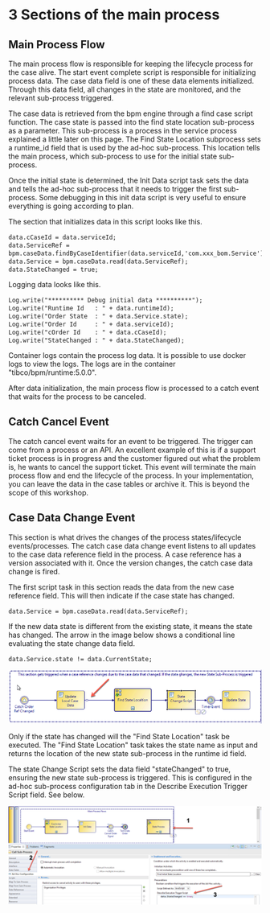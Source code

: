# 3 Sections of the main process
## Main Process Flow
 The main process flow is responsible for keeping the lifecycle process for the case alive. The start event complete script is responsible for initializing process data. The case data field is one of these data elements initialized. Through this data field, all changes in the state are monitored, and the relevant sub-process triggered.
 
The case data is retrieved from the bpm engine through a find case script function. The case state is passed into the find state location sub-process as a parameter. This sub-process is a process in the service process explained a little later on this page.  The Find State Location subprocess sets a runtime_id field that is used by the ad-hoc sub-process. This location tells the main process, which sub-process to use for the initial state sub-process. 

 Once the initial state is determined, the Init Data script task sets the data and tells the ad-hoc sub-process that it needs to trigger the first sub-process. Some debugging in this init data script is very useful to ensure everything is going according to plan.


 The section that initializes data in this script looks like this.

    data.cCaseId = data.serviceId;
    data.ServiceRef = bpm.caseData.findByCaseIdentifier(data.serviceId,'com.xxx_bom.Service');
    data.Service = bpm.caseData.read(data.ServiceRef);
    data.StateChanged = true;

Logging data looks like this.

    Log.write("********** Debug initial data **********");
    Log.write("Runtime Id   : " + data.runtimeId);
    Log.write("Order State  : " + data.Service.state);
    Log.write("Order Id     : " + data.serviceId);
    Log.write("cOrder Id    : " + data.cCaseId);
    Log.write("StateChanged : " + data.StateChanged);

Container logs contain the process log data. It is possible to use docker logs to view the logs. The logs are in the container  "tibco/bpm/runtime:5.0.0".

After data initialization, the main process flow is processed to a catch event that waits for the process to be canceled. 

## Catch Cancel Event
 The catch cancel event waits for an event to be triggered. The trigger can come from a process or an API. An excellent example of this is if a support ticket process is in progress and the customer figured out what the problem is, he wants to cancel the support ticket. This event will terminate the main process flow and end the lifecycle of the process. In your implementation, you can leave the data in the case tables or archive it. This is beyond the scope of this workshop.

## Case Data Change Event
This section is what drives the changes of the process states/lifecycle events/processes. The catch case data change event listens to all updates to the case data reference field in the process. A case reference has a version associated with it. Once the version changes, the catch case data change is fired. 

The first script task in this section reads the data from the new case reference field. This will then indicate if the case state has changed. 

    data.Service = bpm.caseData.read(data.ServiceRef);

If the new data state is different from the existing state, it means the state has changed. The arrow in the image below shows a conditional line evaluating the state change data field. 
    
    data.Service.state != data.CurrentState;

![build_project](images/buildproject/4.png)

Only if the state has changed will the "Find State Location" task be executed. The "Find State Location" task takes the state name as input and returns the location of the new state sub-process in the runtime id field.  

The state Change Script sets the data field "stateChanged" to true, ensuring the new state sub-process is triggered. This is configured in the ad-hoc sub-process configuration tab in the Describe Execution Trigger Script field. See below.

![build_project](images/buildproject/5.png)